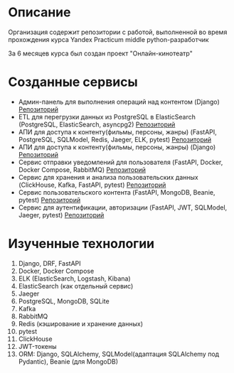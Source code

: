 # Описание

Организация содержит репозитории с работой, выполненной во время прохождения курса Yandex Practicum middle python-разработчик

За 6 месяцев курса был создан проект "Онлайн-кинотеатр"

# Созданные сервисы

- Админ-панель для выполнения операций над контентом (Django) [Репозиторий](https://github.com/likeinlife-Yandex-Practicum/admin_panel_1)
- ETL для перегрузки данных из PostgreSQL в ElasticSearch (PostgreSQL, ElasticSearch, asyncpg2) [Репозиторий](https://github.com/likeinlife-Yandex-Practicum/postgres-elastic-etl)
- АПИ для доступа к контенту(фильмы, персоны, жанры) (FastAPI, PostgreSQL, SQLModel, Redis, Jaeger, ELK, pytest) [Репозиторий](https://github.com/likeinlife-Yandex-Practicum/content)
- АПИ для доступа к контенту(фильмы, персоны, жанры) (Django) [Репозиторий](https://github.com/likeinlife-Yandex-Practicum/admin_panel_2)
- Сервис отправки уведомлений для пользователя (FastAPI, Docker, Docker Compose, RabbitMQ) [Репозиторий](https://github.com/likeinlife-Yandex-Practicum/notification)
- Сервис для хранения и анализа пользовательских данных (ClickHouse, Kafka, FastAPI, pytest) [Репозиторий](https://github.com/likeinlife-Yandex-Practicum/ugc1)
- Сервис пользовательского контента (FastAPI, MongoDB, Beanie, pytest) [Репозиторий](https://github.com/likeinlife-Yandex-Practicum/ugc2)
- Сервис для аутентификации, авторизации (FastAPI, JWT, SQLModel, Jaeger, pytest) [Репозиторий](https://github.com/likeinlife-Yandex-Practicum/auth)

# Изученные технологии

1. Django, DRF, FastAPI
2. Docker, Docker Compose
3. ELK (ElasticSearch, Logstash, Kibana)
4. ElasticSearch (как отдельный сервис)
5. Jaeger
6. PostgreSQL, MongoDB, SQLite
7. Kafka
8. RabbitMQ
9. Redis (кэширование и хранение данных)
10. pytest
11. ClickHouse
12. JWT-токены
13. ORM: Django, SQLAlchemy, SQLModel(адаптация SQLAlchemy под Pydantic), Beanie (для MongoDB)
